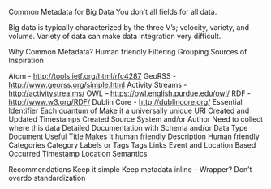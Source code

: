 Common Metadata for Big Data
You don’t all fields for all data.  

Big data is typically characterized by the three V’s; velocity, variety, and volume.  Variety of data can make data integration very difficult.  





Why Common Metadata?
Human friendly
Filtering
Grouping
Sources of Inspiration

Atom - http://tools.ietf.org/html/rfc4287
GeoRSS - http://www.georss.org/simple.html
Activity Streams - http://activitystrea.ms/
OWL – https://owl.english.purdue.edu/owl/
RDF - http://www.w3.org/RDF/
Dublin Core - http://dublincore.org/
Essential
Identifier 
Each quantum of 
Make it a universally unique URI
Created and Updated Timestamps
Created
Source System and/or Author
Need to collect where this data 
Detailed Documentation with Schema and/or Data Type
Document 
Useful
Title
Makes it human friendly
Description
Human friendly
Categories
Category
Labels or Tags
Tags
Links
Event and Location Based
Occurred Timestamp
Location
Semantics 

Recommendations
Keep it simple 
Keep metadata inline – Wrapper? 
Don’t overdo standardization




